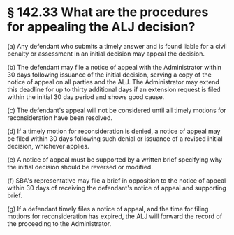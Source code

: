 # § 142.33   What are the procedures for appealing the ALJ decision?

(a) Any defendant who submits a timely answer and is found liable for a civil penalty or assessment in an initial decision may appeal the decision. 


(b) The defendant may file a notice of appeal with the Administrator within 30 days following issuance of the initial decision, serving a copy of the notice of appeal on all parties and the ALJ. The Administrator may extend this deadline for up to thirty additional days if an extension request is filed within the initial 30 day period and shows good cause. 


(c) The defendant's appeal will not be considered until all timely motions for reconsideration have been resolved. 


(d) If a timely motion for reconsideration is denied, a notice of appeal may be filed within 30 days following such denial or issuance of a revised initial decision, whichever applies. 


(e) A notice of appeal must be supported by a written brief specifying why the initial decision should be reversed or modified. 


(f) SBA's representative may file a brief in opposition to the notice of appeal within 30 days of receiving the defendant's notice of appeal and supporting brief. 


(g) If a defendant timely files a notice of appeal, and the time for filing motions for reconsideration has expired, the ALJ will forward the record of the proceeding to the Administrator. 




